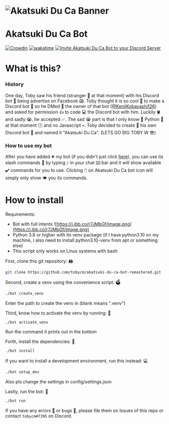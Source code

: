 # ![Akatsuki Du Ca Banner](https://cdn.discordapp.com/attachments/912563176741154821/944739273767260210/AkatsukiDuCaCover.png)

# Akatsuki Du Ca Bot

[![Crowdin](https://badges.crowdin.net/akatsuki-du-ca-bot/localized.svg)](https://crowdin.com/project/akatsuki-du-ca-bot)
[![wakatime](https://wakatime.com/badge/user/61af32c7-8c4b-4112-a0e7-c00611659d19/project/7e77675a-0505-4e63-8df7-eea3570ff26d.svg)](https://wakatime.com/badge/user/61af32c7-8c4b-4112-a0e7-c00611659d19/project/7e77675a-0505-4e63-8df7-eea3570ff26d)
[![Invite Akatsuki Du Ca Bot to your Discord Server](https://img.shields.io/badge/Invite%20me-Akatsuki%20Du%20Ca-orange)](https://discord.com/api/oauth2/authorize?client_id=897216814096990308&permissions=8&redirect_uri=https%3A%2F%2Fakatsukiduca.tk%2Fjoin&response_type=code&scope=identify%20guilds.join%20bot%20applications.commands)

# What is this?
### History
One day, Toby saw his friend (stranger 👨 at that moment) with his Discord bot 🤖 being advertise on Facebook 😱. Toby thought it is so cool 🤯 to make a Discord bot 🤖 so he DMed 📧 the owner of that bot ([@KenjiKobayashi126](https://github.com/KenjiKobayashi126)) and asked for permission 👍 to code 💻 the Discord bot with him. Luckily 🍀 and sadly 😭, he accepted ✅. The sad 😭 part is that I only know 🧠 Python 🐍 at that moment 🕒 and no Javascript 💀. Toby decided to create 🔧 his own Discord bot 🤖 and named it "Akatsuki Du Ca". (LETS GO BIG TOBY W 😎)

### How to use my bot
After you have added ➕ my bot (if you didn't just click [here](https://discord.com/api/oauth2/authorize?client_id=897216814096990308&permissions=8&redirect_uri=https%3A%2F%2Fakatsukiduca.tk%2Fjoin&response_type=code&scope=identify%20guilds.join%20bot%20applications.commands)), you can use its slash commands 📣 by typing `/` in your chat ⌨️ bar and it will show available ✔️ commands for you to use. Clicking 🖱️ on Akatsuki Du Ca bot icon will simply only show 👁️ you its commands.

# How to install

Requirements:
 - Bot with full intents ![https://i.ibb.co/r7JMbGf/image.png](https://i.ibb.co/r7JMbGf/image.png)
 - Python 3.8 or higher with its venv package (if I have python3.10 on my machine, I also need to install python3.10-venv from apt or something else)
 - This script only works on Linux systems with bash

First, clone this git repository: 🖨️
```bash
git clone https://github.com/tobycm/akatsuki-du-ca-bot-remastered.git
```

Second, create a venv using the convenience script: 🗳️
```bash
./bot create_venv
```
Enter the path to create the venv in (blank means ".venv")

Third, know how to activate the venv by running: 🏃
```bash
./bot activate_venv
```
Run the command it prints out in the bottom

Forth, install the dependencies: 🔧
```bash
./bot install
```

If you want to install a development environment, run this instead: 💻
```bash
./bot setup_dev
```

Also pls change the settings in config/settings.json

Lastly, run the bot: 🚀
```bash
./bot run
```

If you have any errors 🛑 or bugs 🐛, please file them on Issues of this repo or contact `tobycm#7395` on Discord. 


